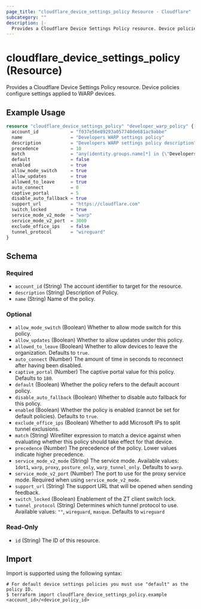 ```yaml
---
page_title: "cloudflare_device_settings_policy Resource - Cloudflare"
subcategory: ""
description: |-
  Provides a Cloudflare Device Settings Policy resource. Device policies configure settings applied to WARP devices.
---
```


# cloudflare_device_settings_policy (Resource)

Provides a Cloudflare Device Settings Policy resource. Device policies configure settings applied to WARP devices.

## Example Usage

```terraform
resource "cloudflare_device_settings_policy" "developer_warp_policy" {
  account_id            = "f037e56e89293a057740de681ac9abbe"
  name                  = "Developers WARP settings policy"
  description           = "Developers WARP settings policy description"
  precedence            = 10
  match                 = "any(identity.groups.name[*] in {\"Developers\"})"
  default               = false
  enabled               = true
  allow_mode_switch     = true
  allow_updates         = true
  allowed_to_leave      = true
  auto_connect          = 0
  captive_portal        = 5
  disable_auto_fallback = true
  support_url           = "https://cloudflare.com"
  switch_locked         = true
  service_mode_v2_mode  = "warp"
  service_mode_v2_port  = 3000
  exclude_office_ips    = false
  tunnel_protocol       = "wireguard"
}
```
<!-- schema generated by tfplugindocs -->
## Schema

### Required

- `account_id` (String) The account identifier to target for the resource.
- `description` (String) Description of Policy.
- `name` (String) Name of the policy.

### Optional

- `allow_mode_switch` (Boolean) Whether to allow mode switch for this policy.
- `allow_updates` (Boolean) Whether to allow updates under this policy.
- `allowed_to_leave` (Boolean) Whether to allow devices to leave the organization. Defaults to `true`.
- `auto_connect` (Number) The amount of time in seconds to reconnect after having been disabled.
- `captive_portal` (Number) The captive portal value for this policy. Defaults to `180`.
- `default` (Boolean) Whether the policy refers to the default account policy.
- `disable_auto_fallback` (Boolean) Whether to disable auto fallback for this policy.
- `enabled` (Boolean) Whether the policy is enabled (cannot be set for default policies). Defaults to `true`.
- `exclude_office_ips` (Boolean) Whether to add Microsoft IPs to split tunnel exclusions.
- `match` (String) Wirefilter expression to match a device against when evaluating whether this policy should take effect for that device.
- `precedence` (Number) The precedence of the policy. Lower values indicate higher precedence.
- `service_mode_v2_mode` (String) The service mode. Available values: `1dot1`, `warp`, `proxy`, `posture_only`, `warp_tunnel_only`. Defaults to `warp`.
- `service_mode_v2_port` (Number) The port to use for the proxy service mode. Required when using `service_mode_v2_mode`.
- `support_url` (String) The support URL that will be opened when sending feedback.
- `switch_locked` (Boolean) Enablement of the ZT client switch lock.
- `tunnel_protocol` (String) Determines which tunnel protocol to use. Available values: `""`, `wireguard`, `masque`. Defaults to `wireguard`

### Read-Only

- `id` (String) The ID of this resource.

## Import

Import is supported using the following syntax:

```shell
# For default device settings policies you must use "default" as the policy ID.
$ terraform import cloudflare_device_settings_policy.example <account_id>/<device_policy_id>
```
